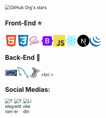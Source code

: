 ![GitHub Org's stars](https://img.shields.io/github/stars/henrysccp?style=social)

## Front-End :star:

<p>
<img align="left" alt="HTML" heigth="30" width="40" src="https://raw.githubusercontent.com/devicons/devicon/master/icons/html5/html5-original.svg" title="HTML 5" />
<img align="left" alt="CSS3" heigth="30" width="40" src="https://raw.githubusercontent.com/devicons/devicon/master/icons/css3/css3-original.svg" title="CSS3" />
<img align="left" alt="SASS" heigth="28" width="40" src="https://raw.githubusercontent.com/devicons/devicon/master/icons/sass/sass-original.svg" title="SASS" />
<img align="left" alt="Bootstrap" heigth="28" width="40" src="https://raw.githubusercontent.com/devicons/devicon/master/icons/bootstrap/bootstrap-original.svg" title="Bootstrap" />
<img align="left" alt="JS" heigth="28" width="40" src="https://raw.githubusercontent.com/devicons/devicon/master/icons/javascript/javascript-original.svg" title="JavaScript" />
<img align="left" alt="React" heigth="28" width="40" src="https://raw.githubusercontent.com/devicons/devicon/master/icons/react/react-original.svg" title="React" />
<img align="left" alt="NextJS" heigth="28" width="40" src="https://raw.githubusercontent.com/devicons/devicon/master/icons/nextjs/nextjs-original.svg" title="NextJS" />
<img align="left" alt="jQuery"heigth="28" width="40" src="https://raw.githubusercontent.com/devicons/devicon/master/icons/jquery/jquery-original.svg" title="jQuery" />
</p>
<br /><br />

## Back-End :beginner:

<p>
<img align="left" alt="PHP" heigth="28" width="40" src="https://raw.githubusercontent.com/devicons/devicon/master/icons/php/php-original.svg" title="PHP" />
<img align="left" alt="MySQL" heigth="28" width="40" src="https://raw.githubusercontent.com/devicons/devicon/master/icons/mysql/mysql-original.svg" title="MySQL" />
<img align="left" alt="SQLServer" heigth="28" width="40" src="https://raw.githubusercontent.com/devicons/devicon/master/icons/microsoftsqlserver/microsoftsqlserver-plain.svg" title="SQLServer" />
</p>

<br /><br/ >

## Social Medias:

<p>
<a href="https://t.me/HenrSCCP" target="_blank"><img align="left" alt="Telegram" heigth="20" width="30" src="https://raw.githubusercontent.com/gauravghongde/social-icons/master/PNG/Color/Telegram.png" title="Telegram" /></a>
<a href="https://www.twitter.com/_HenrySCCP" target="_blank"><img align="left" alt="Twitter" heigth="20" width="30" src="https://raw.githubusercontent.com/gauravghongde/social-icons/master/PNG/Color/Twitter.png" title="Twitter" /></a>
<a href="https://www.linkedin.com/in/henry-victor-794a37b0/" target="_blank"><img align="left" alt="LinkedIn" heigth="20" width="30" src="https://raw.githubusercontent.com/gauravghongde/social-icons/master/PNG/Color/LinkedIN.png" title="LinkedIn" /></a>
</p>
